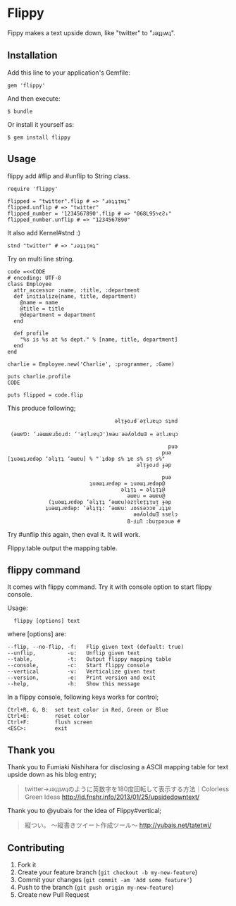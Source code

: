 # Flippy

Fippy makes a text upside down, like "twitter" to "ɹəʇʇᴉʍʇ".

## Installation

Add this line to your application's Gemfile:

    gem 'flippy'

And then execute:

    $ bundle

Or install it yourself as:

    $ gem install flippy

## Usage

flippy add #flip and #unflip to String class.

    require 'flippy'
    
    flipped = "twitter".flip # => "ɹəʇʇᴉʍʇ"
    flipped.unflip # => "twitter"
    flipped_number = '1234567890'.flip # => "068L95ᔭεƧ⇂"
    flipped_number.unflip # => "1234567890"

It also add Kernel#stnd :)

    stnd "twitter" # => "ɹəʇʇᴉʍʇ"

Try on multi line string.

    code =<<CODE
    # encoding: UTF-8
    class Employee
      attr_accessor :name, :title, :department
      def initialize(name, title, department)
        @name = name
        @title = title
        @department = department
      end

      def profile
        "%s is %s at %s dept." % [name, title, department]
      end
    end

    charlie = Employee.new('Charlie', :programmer, :Game)

    puts charlie.profile
    CODE

    puts flipped = code.flip


This produce following;

                                      əlᴉɟoɹd˙əᴉlɹɐɥɔ sʇnd

     (əɯɐ⅁: ‘ɹəɯɯɐɹɓoɹd: ‘'əᴉlɹɐɥƆ')ʍəu˙əəʎoldɯƎ = əᴉlɹɐɥɔ

                                                       puə
                                                     puə  
    [ʇuəɯʇɹɐdəp ‘əlʇᴉʇ ‘əɯɐu] % "˙ʇdəp s% ʇɐ s% sᴉ s%"    
                                             əlᴉɟoɹd ɟəp  

                                                     puə  
                              ʇuəɯʇɹɐdəp = ʇuəɯʇɹɐdəp@    
                                        əlʇᴉʇ = əlʇᴉʇ@    
                                          əɯɐu = əɯɐu@    
                 (ʇuəɯʇɹɐdəp ‘əlʇᴉʇ ‘əɯɐu)əzᴉlɐᴉʇᴉuᴉ ɟəp  
                ʇuəɯʇɹɐdəp: ‘əlʇᴉʇ: ‘əɯɐu: ɹossəɔɔɐ‾ɹʇʇɐ  
                                            əəʎoldɯƎ ssɐlɔ
                                          8-Ⅎ⊥Ո :ɓuᴉpoɔuə #

Try #unflip this again, then eval it. It will work.

Flippy.table output the mapping table.

## flippy command
It comes with flippy command. Try it with console option to start flippy console.

Usage:

      flippy [options] text

where [options] are:

    --flip, --no-flip, -f:   Flip given text (default: true)
    --unflip,          -u:   Unflip given text
    --table,           -t:   Output flippy mapping table
    --console,         -c:   Start flippy console
    --vertical         -v:   Verticalize given text
    --version,         -e:   Print version and exit
    --help,            -h:   Show this message

In a flippy console, following keys works for control;

    Ctrl+R, G, B:  set text color in Red, Green or Blue
    Ctrl+E:        reset color
    Ctrl+F:        flush screen
    <ESC>:         exit

## Thank you

Thank you to Fumiaki Nishihara for disclosing a ASCII mapping table for text upside down as his blog entry;

> twitter→ɹəʇʇɪʍʇのように英数字を180度回転して表示する方法｜Colorless Green Ideas
> http://id.fnshr.info/2013/01/25/upsidedowntext/

Thank you to @yubais for the idea of Flippy#vertical;

> 縦つい。 〜縦書きツイート作成ツール〜 http://yubais.net/tatetwi/

## Contributing

1. Fork it
2. Create your feature branch (`git checkout -b my-new-feature`)
3. Commit your changes (`git commit -am 'Add some feature'`)
4. Push to the branch (`git push origin my-new-feature`)
5. Create new Pull Request

